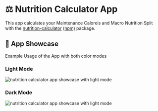 # ⚖️ Nutrition Calculator App

This app calculates your Maintenance Caloreis and Macro Nutrition Split with
the [nutrition-calculator](https://github.com/fl0bauer/nutrition-calculator) [(npm)](https://www.npmjs.com/package/nutrition-calculator)
package.

## 🎥 App Showcase

Example Usage of the App with both color modes

### Light Mode

![nutrition calculator app showcase with light mode](./public/showcase/app-showcase-light.gif)

### Dark Mode

![nutrition calculator app showcase with light mode](./public/showcase/app-showcase-dark.gif)
